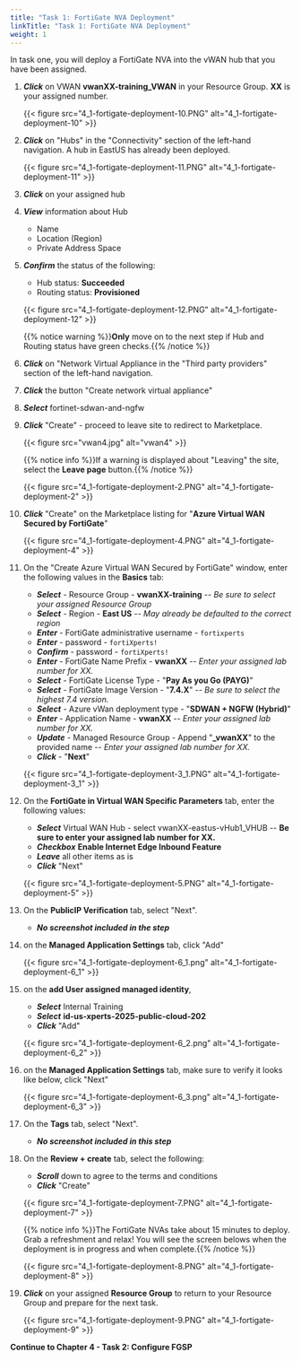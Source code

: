 ```yaml
---
title: "Task 1: FortiGate NVA Deployment"
linkTitle: "Task 1: FortiGate NVA Deployment"
weight: 1
---
```

 

In task one, you will deploy a FortiGate NVA into the vWAN hub that you have been assigned.

1. ***Click*** on VWAN **vwanXX-training_VWAN** in your Resource Group. **XX** is your assigned number.

    {{< figure src="4_1-fortigate-deployment-10.PNG" alt="4_1-fortigate-deployment-10" >}}

1. ***Click*** on "Hubs" in the "Connectivity" section of the left-hand navigation. A hub in EastUS has already been deployed.

    {{< figure src="4_1-fortigate-deployment-11.PNG" alt="4_1-fortigate-deployment-11" >}}

1. ***Click*** on your assigned hub

1. ***View*** information about Hub

    - Name
    - Location (Region)
    - Private Address Space

1. ***Confirm*** the status of the following:

    - Hub status: **Succeeded**
    - Routing status: **Provisioned**

    {{< figure src="4_1-fortigate-deployment-12.PNG" alt="4_1-fortigate-deployment-12" >}}

    {{% notice warning %}}**Only** move on to the next step if Hub and Routing status have green checks.{{% /notice %}}

1. ***Click*** on "Network Virtual Appliance in the "Third party providers" section of the left-hand navigation.
1. ***Click*** the button "Create network virtual appliance"
1. ***Select*** fortinet-sdwan-and-ngfw
1. ***Click*** "Create" -  proceed to leave site to redirect to Marketplace.

    {{< figure src="vwan4.jpg" alt="vwan4" >}}

     {{% notice info %}}If a warning is displayed about "Leaving" the site, select the **Leave page** button.{{% /notice %}}

    {{< figure src="4_1-fortigate-deployment-2.PNG" alt="4_1-fortigate-deployment-2" >}}

1. ***Click*** "Create" on the Marketplace listing for "**Azure Virtual WAN Secured by FortiGate**"

    {{< figure src="4_1-fortigate-deployment-4.PNG" alt="4_1-fortigate-deployment-4" >}}

1. On the "Create Azure Virtual WAN Secured by FortiGate" window, enter the following values in the **Basics** tab:

    - ***Select*** - Resource Group - **vwanXX-training** -- *Be sure to select your assigned Resource Group*
    - ***Select*** - Region - **East US** -- *May already be defaulted to the correct region*
    - ***Enter*** - FortiGate administrative username - ```fortixperts```
    - ***Enter*** - password - ```fortiXperts!```
    - ***Confirm*** - password - ```fortiXperts!```
    - ***Enter*** - FortiGate Name Prefix - **vwanXX** -- *Enter your assigned lab number for XX.*
    - ***Select*** - FortiGate License Type - "**Pay As you Go (PAYG)**"
    - ***Select*** - FortiGate Image Version - "**7.4.X**" -- *Be sure to select the highest 7.4 version.*
    - ***Select*** - Azure vWan deployment type - "**SDWAN + NGFW (Hybrid)**"
    - ***Enter*** - Application Name - **vwanXX** -- *Enter your assigned lab number for XX.*
    - ***Update*** - Managed Resource Group - Append "**_vwanXX**" to the provided name -- *Enter your assigned lab number for XX.*
    - ***Click*** - "**Next**"

    {{< figure src="4_1-fortigate-deployment-3_1.PNG" alt="4_1-fortigate-deployment-3_1" >}}

1. On the **FortiGate in Virtual WAN Specific Parameters** tab, enter the following values:

    - ***Select*** Virtual WAN Hub - select vwanXX-eastus-vHub1_VHUB -- **Be sure to enter your assigned lab number for XX.**
    - ***Checkbox*** **Enable Internet Edge Inbound Feature**
    - ***Leave*** all other items as is
    - ***Click*** "Next"

    {{< figure src="4_1-fortigate-deployment-5.PNG" alt="4_1-fortigate-deployment-5" >}}

1. On the **PublicIP Verification** tab, select "Next".

    - ***No screenshot included in the step***

1. on the **Managed Application Settings** tab, click "Add"

    {{< figure src="4_1-fortigate-deployment-6_1.png" alt="4_1-fortigate-deployment-6_1" >}}

1. on the **add User assigned managed identity**, 

    - ***Select*** Internal Training
    - ***Select*** **id-us-xperts-2025-public-cloud-202**
    - ***Click*** "Add"

    {{< figure src="4_1-fortigate-deployment-6_2.png" alt="4_1-fortigate-deployment-6_2" >}}

1. on the **Managed Application Settings** tab, make sure to verify it looks like below, click "Next"

    {{< figure src="4_1-fortigate-deployment-6_3.png" alt="4_1-fortigate-deployment-6_3" >}}

1. On the **Tags** tab, select "Next".

    - ***No screenshot included in this step***

1. On the **Review + create** tab, select the following:

    - ***Scroll*** down to agree to the terms and conditions
    - ***Click*** "Create"

    {{< figure src="4_1-fortigate-deployment-7.PNG" alt="4_1-fortigate-deployment-7" >}}

    {{% notice info %}}The FortiGate NVAs take about 15 minutes to deploy. Grab a refreshment and relax! You will see the screen belows when the deployment is in progress and when complete.{{% /notice %}}

    {{< figure src="4_1-fortigate-deployment-8.PNG" alt="4_1-fortigate-deployment-8" >}}

1. ***Click*** on your assigned **Resource Group** to return to your Resource Group and prepare for the next task.

    {{< figure src="4_1-fortigate-deployment-9.PNG" alt="4_1-fortigate-deployment-9" >}}

**Continue to Chapter 4 - Task 2: Configure FGSP**
